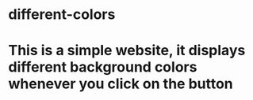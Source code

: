 # different-colors
# This is a simple website, it displays different background colors whenever you click on the button
